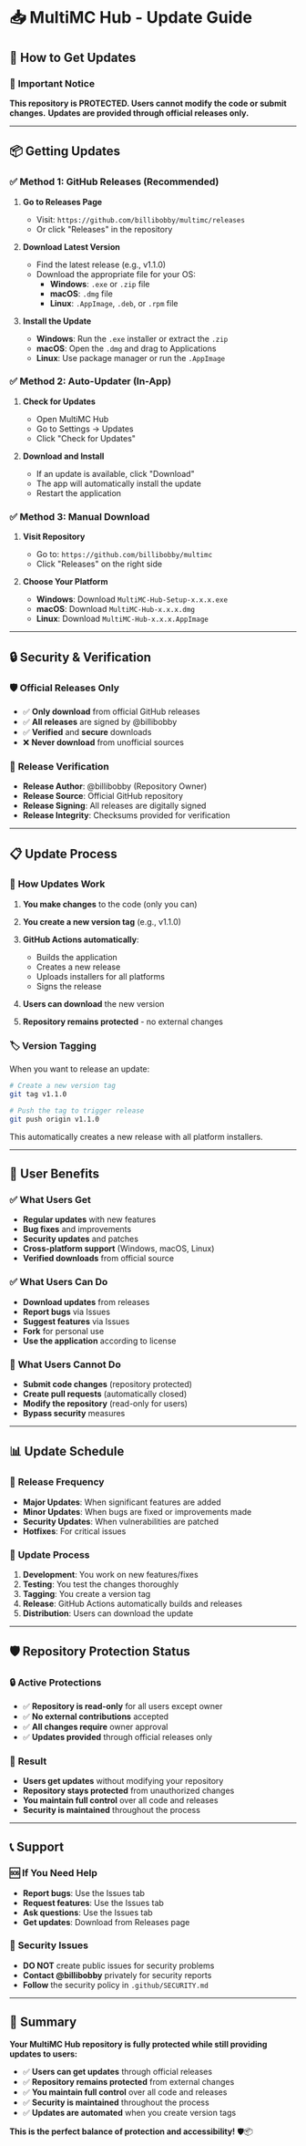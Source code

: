 # 📥 MultiMC Hub - Update Guide

## 🔄 How to Get Updates

### 🚫 **Important Notice**
**This repository is PROTECTED. Users cannot modify the code or submit changes.**
**Updates are provided through official releases only.**

---

## 📦 **Getting Updates**

### ✅ **Method 1: GitHub Releases (Recommended)**

1. **Go to Releases Page**
   - Visit: `https://github.com/billibobby/multimc/releases`
   - Or click "Releases" in the repository

2. **Download Latest Version**
   - Find the latest release (e.g., v1.1.0)
   - Download the appropriate file for your OS:
     - **Windows**: `.exe` or `.zip` file
     - **macOS**: `.dmg` file
     - **Linux**: `.AppImage`, `.deb`, or `.rpm` file

3. **Install the Update**
   - **Windows**: Run the `.exe` installer or extract the `.zip`
   - **macOS**: Open the `.dmg` and drag to Applications
   - **Linux**: Use package manager or run the `.AppImage`

### ✅ **Method 2: Auto-Updater (In-App)**

1. **Check for Updates**
   - Open MultiMC Hub
   - Go to Settings → Updates
   - Click "Check for Updates"

2. **Download and Install**
   - If an update is available, click "Download"
   - The app will automatically install the update
   - Restart the application

### ✅ **Method 3: Manual Download**

1. **Visit Repository**
   - Go to: `https://github.com/billibobby/multimc`
   - Click "Releases" on the right side

2. **Choose Your Platform**
   - **Windows**: Download `MultiMC-Hub-Setup-x.x.x.exe`
   - **macOS**: Download `MultiMC-Hub-x.x.x.dmg`
   - **Linux**: Download `MultiMC-Hub-x.x.x.AppImage`

---

## 🔒 **Security & Verification**

### 🛡️ **Official Releases Only**
- ✅ **Only download** from official GitHub releases
- ✅ **All releases** are signed by @billibobby
- ✅ **Verified** and **secure** downloads
- ❌ **Never download** from unofficial sources

### 🔐 **Release Verification**
- **Release Author**: @billibobby (Repository Owner)
- **Release Source**: Official GitHub repository
- **Release Signing**: All releases are digitally signed
- **Release Integrity**: Checksums provided for verification

---

## 📋 **Update Process**

### 🔄 **How Updates Work**
1. **You make changes** to the code (only you can)
2. **You create a new version tag** (e.g., v1.1.0)
3. **GitHub Actions automatically**:
   - Builds the application
   - Creates a new release
   - Uploads installers for all platforms
   - Signs the release

4. **Users can download** the new version
5. **Repository remains protected** - no external changes

### 🏷️ **Version Tagging**
When you want to release an update:

```bash
# Create a new version tag
git tag v1.1.0

# Push the tag to trigger release
git push origin v1.1.0
```

This automatically creates a new release with all platform installers.

---

## 🎯 **User Benefits**

### ✅ **What Users Get**
- **Regular updates** with new features
- **Bug fixes** and improvements
- **Security updates** and patches
- **Cross-platform support** (Windows, macOS, Linux)
- **Verified downloads** from official source

### ✅ **What Users Can Do**
- **Download updates** from releases
- **Report bugs** via Issues
- **Suggest features** via Issues
- **Fork** for personal use
- **Use the application** according to license

### 🚫 **What Users Cannot Do**
- **Submit code changes** (repository protected)
- **Create pull requests** (automatically closed)
- **Modify the repository** (read-only for users)
- **Bypass security** measures

---

## 📊 **Update Schedule**

### 🔄 **Release Frequency**
- **Major Updates**: When significant features are added
- **Minor Updates**: When bugs are fixed or improvements made
- **Security Updates**: When vulnerabilities are patched
- **Hotfixes**: For critical issues

### 📅 **Update Process**
1. **Development**: You work on new features/fixes
2. **Testing**: You test the changes thoroughly
3. **Tagging**: You create a version tag
4. **Release**: GitHub Actions automatically builds and releases
5. **Distribution**: Users can download the update

---

## 🛡️ **Repository Protection Status**

### 🔒 **Active Protections**
- ✅ **Repository is read-only** for all users except owner
- ✅ **No external contributions** accepted
- ✅ **All changes require** owner approval
- ✅ **Updates provided** through official releases only

### 🎯 **Result**
- **Users get updates** without modifying your repository
- **Repository stays protected** from unauthorized changes
- **You maintain full control** over all code and releases
- **Security is maintained** throughout the process

---

## 📞 **Support**

### 🆘 **If You Need Help**
- **Report bugs**: Use the Issues tab
- **Request features**: Use the Issues tab
- **Ask questions**: Use the Issues tab
- **Get updates**: Download from Releases page

### 🔐 **Security Issues**
- **DO NOT** create public issues for security problems
- **Contact @billibobby** privately for security reports
- **Follow** the security policy in `.github/SECURITY.md`

---

## 🎉 **Summary**

**Your MultiMC Hub repository is fully protected while still providing updates to users:**

- ✅ **Users can get updates** through official releases
- ✅ **Repository remains protected** from external changes
- ✅ **You maintain full control** over all code and releases
- ✅ **Security is maintained** throughout the process
- ✅ **Updates are automated** when you create version tags

**This is the perfect balance of protection and accessibility!** 🛡️📦 